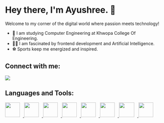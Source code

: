 # Hey there, I'm Ayushree. 👋

Welcome to my corner of the digital world where passion meets technology!

- 🌌 I am studying Computer Engineering at Khwopa College Of Engineering.
- 👨‍💻 I am fascinated by frontend development and Artificial Intelligence.
- ⚽ Sports keep me energized and inspired.

## Connect with me:
[<img src="https://img.icons8.com/fluent/48/000000/linkedin.png"/>](https://np.linkedin.com/in/ayushree-kharel-754782188)

## Languages and Tools:

<!-- <p float="left">
    <img src="https://img.icons8.com/color/48/000000/visual-studio-code-2019.png" width="48" height="48" style="margin-right: 10px;">
    <img src="https://img.icons8.com/color/48/000000/html-5.png" width="48" height="48" style="margin-right: 10px;">
    <img src="https://img.icons8.com/color/48/000000/css3.png" width="48" height="48" style="margin-right: 10px;">
    <img src="https://img.icons8.com/color/48/000000/c-programming.png" width="48" height="48" style="margin-right: 10px;">
    <img src="https://img.icons8.com/color/48/000000/c-plus-plus-logo.png" width="48" height="48" style="margin-right: 10px;">
    <img src="https://img.icons8.com/color/48/000000/python.png" width="48" height="48" style="margin-right: 10px;">
    <img src="https://img.icons8.com/color/48/000000/jupyter.png" width="50" height="48" style="margin-right: 10px;">
    <img src="https://img.icons8.com/color/48/000000/overleaf.png" width="48" height="48">
</p> -->


<p float="left">
    <a href="https://code.visualstudio.com/" target="_blank">
        <img src="https://img.icons8.com/color/48/000000/visual-studio-code-2019.png" width="48" height="48" style="margin-right: 10px;">
    </a>
    <a href="https://developer.mozilla.org/en-US/docs/Web/Guide/HTML/HTML5" target="_blank">
        <img src="https://img.icons8.com/color/48/000000/html-5.png" width="48" height="48" style="margin-right: 10px;">
    </a>
    <a href="https://developer.mozilla.org/en-US/docs/Web/CSS" target="_blank">
        <img src="https://img.icons8.com/color/48/000000/css3.png" width="48" height="48" style="margin-right: 10px;">
    </a>
    <a href="https://devdocs.io/c/" target="_blank">
        <img src="https://img.icons8.com/color/48/000000/c-programming.png" width="48" height="48" style="margin-right: 10px;">
    </a>
    <a href="https://isocpp.org/" target="_blank">
        <img src="https://img.icons8.com/color/48/000000/c-plus-plus-logo.png" width="48" height="48" style="margin-right: 10px;">
    </a>
    <a href="https://www.python.org/" target="_blank">
        <img src="https://img.icons8.com/color/48/000000/python.png" width="48" height="48" style="margin-right: 10px;">
    </a>
    <a href="https://jupyter.org/" target="_blank">
        <img src="https://upload.wikimedia.org/wikipedia/commons/thumb/3/38/Jupyter_logo.svg/50px-Jupyter_logo.svg.png" width="50" height="48" style="margin-right: 10px;">
    </a>
    <a href="https://www.overleaf.com/" target="_blank">
        <img src="https://upload.wikimedia.org/wikipedia/commons/thumb/4/45/Overleaf_Logo_v2.svg/50px-Overleaf_Logo_v2.svg.png" width="48" height="48"> 
    </a>
</p>